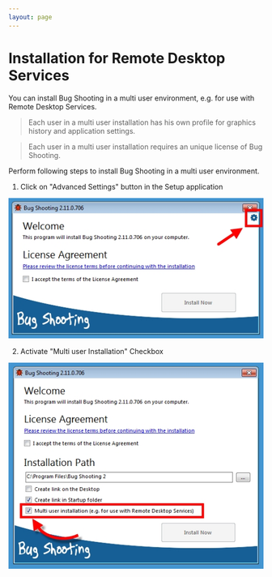 ```yaml
---
layout: page
---
```


# Installation for Remote Desktop Services

You can install Bug Shooting in a multi user environment, e.g. for use with Remote Desktop Services.

> Each user in a multi user installation has his own profile for graphics history and application settings.

> Each user in a multi user installation requires an unique license of Bug Shooting.
 
Perform following steps to install Bug Shooting in a multi user environment.

1. Click on "Advanced Settings" button in the Setup application

![image1](images/install_rdp_1.jpg)

2. Activate "Multi user Installation" Checkbox

![image1](images/install_rdp_2.jpg)
